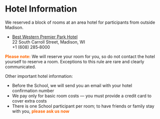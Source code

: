 <style type="text/css">
  .hi { font-weight: bold; color: #FF6600; }
</style>

# Hotel Information

We reserved a block of rooms at an area hotel for participants from outside
Madison.

*   [Best Western Premier Park Hotel](https://parkhotelmadison.com/)<br>
    22 South Carroll Street, Madison, WI<br>+1&nbsp;(608)&nbsp;285&#8209;8000

<span class="hi">Please note:</span>
We will reserve your room for you, so do not contact the hotel yourself to reserve a room.
Exceptions to this rule are rare and clearly communicated.

Other important hotel information:

*   Before the School, we will send you an email with your hotel confirmation number
*   We pay only for basic room costs&nbsp;&mdash; you must provide a credit card to cover extra costs
*   There is one School participant per room;
    to have friends or family stay with you, <span class="hi">please ask us now</span>

